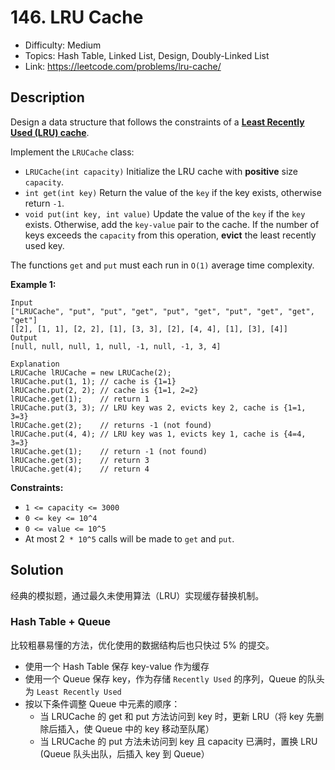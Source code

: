 # 146. LRU Cache

- Difficulty: Medium
- Topics: Hash Table, Linked List, Design, Doubly-Linked List
- Link: https://leetcode.com/problems/lru-cache/

## Description

Design a data structure that follows the constraints of a **[Least Recently Used (LRU) cache](https://en.wikipedia.org/wiki/Cache_replacement_policies#LRU)**.

Implement the `LRUCache` class:

- `LRUCache(int capacity)` Initialize the LRU cache with **positive** size `capacity`.
- `int get(int key)` Return the value of the `key` if the key exists, otherwise return `-1`.
- `void put(int key, int value)` Update the value of the `key` if the `key` exists. Otherwise, add the `key-value` pair to the cache. If the number of keys exceeds the `capacity` from this operation, **evict** the least recently used key.

The functions `get` and `put` must each run in `O(1)` average time complexity.

**Example 1:**

```
Input
["LRUCache", "put", "put", "get", "put", "get", "put", "get", "get", "get"]
[[2], [1, 1], [2, 2], [1], [3, 3], [2], [4, 4], [1], [3], [4]]
Output
[null, null, null, 1, null, -1, null, -1, 3, 4]

Explanation
LRUCache lRUCache = new LRUCache(2);
lRUCache.put(1, 1); // cache is {1=1}
lRUCache.put(2, 2); // cache is {1=1, 2=2}
lRUCache.get(1);    // return 1
lRUCache.put(3, 3); // LRU key was 2, evicts key 2, cache is {1=1, 3=3}
lRUCache.get(2);    // returns -1 (not found)
lRUCache.put(4, 4); // LRU key was 1, evicts key 1, cache is {4=4, 3=3}
lRUCache.get(1);    // return -1 (not found)
lRUCache.get(3);    // return 3
lRUCache.get(4);    // return 4
```

**Constraints:**

- `1 <= capacity <= 3000`
- `0 <= key <= 10^4`
- `0 <= value <= 10^5`
- At most 2` * 10^5` calls will be made to `get` and `put`.

## Solution

经典的模拟题，通过最久未使用算法（LRU）实现缓存替换机制。

### Hash Table + Queue

比较粗暴易懂的方法，优化使用的数据结构后也只快过 5% 的提交。

- 使用一个 Hash Table 保存 key-value 作为缓存
- 使用一个 Queue 保存 key，作为存储 `Recently Used` 的序列，Queue 的队头为 `Least Recently Used`
- 按以下条件调整 Queue 中元素的顺序：
  - 当 LRUCache 的 get 和 put 方法访问到 key 时，更新 LRU（将 key 先删除后插入，使 Queue 中的 key 移动至队尾）
  - 当 LRUCache 的 put 方法未访问到 key 且 capacity 已满时，置换 LRU (Queue 队头出队，后插入 key 到 Queue）
